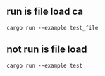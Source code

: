
## run is file load ca

```text
cargo run --example test_file
```

## not run is file load

```text
cargo run --example test
```
